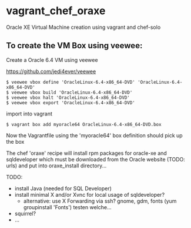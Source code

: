vagrant_chef_oraxe
==================

Oracle XE Virtual Machine creation using vagrant and chef-solo

To create the VM Box using veewee:
----------------------------------

Create a Oracle 6.4 VM using veewee

https://github.com/jedi4ever/veewee

	$ veewee vbox define 'OracleLinux-6.4-x86_64-DVD' 'OracleLinux-6.4-x86_64-DVD'
	$ veewee vbox build 'OracleLinux-6.4-x86_64-DVD'
	$ veewee vbox halt 'OracleLinux-6.4-x86_64-DVD'
	$ veewee vbox export 'OracleLinux-6.4-x86_64-DVD'

import into vagrant

	$ vagrant box add myoracle64 OracleLinux-6.4-x86_64-DVD.box

Now the Vagrantfile using the 'myoracle64' box definition should pick up the box

The chef 'oraxe' recipe will install rpm packages for oracle-xe and sqldeveloper 
which must be downloaded from the Oracle website (TODO: urls) and put into oraxe_install
directory... 

TODO:

- install Java (needed for SQL Developer)
- install minimal X and/or Xvnc for local usage of sqldeveloper?
	- alternative: use X Forwarding via ssh? 
  gnome, gdm, fonts (yum groupinstall 'Fonts') testen welche...
- squirrel?
- ...
